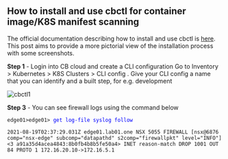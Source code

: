 ## How to install and use cbctl for container image/K8S manifest scanning

The official documentation describing how to install and use cbctl is [here](https://docs.vmware.com/en/VMware-Carbon-Black-Cloud/services/carbon-black-cloud-user-guide/GUID-EF1FEFFE-AAEB-418E-80AC-CCE4494E99B7.html). This post aims to provide a more pictorial view of the installation process with some screenshots. 


**Step 1** - Login into CB cloud and create a CLI configuration
Go to Inventory > Kubernetes > K8S Clusters > CLI config . Give your CLI config a name that you can identify and a built step, for e.g. development

![cbctl1](https://2cloudyskies.github.io/cbct1.png)



**Step 3** - You can see firewall logs using the command below

<pre><code>edge01>edge01> <span style="color:blue">get log-file syslog follow</span>
 
2021-08-19T02:37:29.031Z edge01.lab01.one NSX 5055 FIREWALL [nsx@6876 comp="nsx-edge" subcomp="datapathd" s2comp="firewallpkt" level="INFO"] <3 a91a35d4acea4843:8b0fb4b8b5fe50a4> INET reason-match DROP 1001 OUT 84 PROTO 1 172.16.20.10->172.16.5.1</code></pre>
